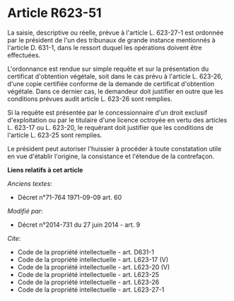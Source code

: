 # Article R623-51

La saisie, descriptive ou réelle, prévue à l'article L. 623-27-1 est ordonnée par le président de l'un des tribunaux de
grande instance mentionnés à l'article D. 631-1, dans le ressort duquel les opérations doivent être effectuées. 

L'ordonnance est rendue sur simple requête et sur la présentation du certificat d'obtention végétale, soit dans le cas prévu
à l'article L. 623-26, d'une copie certifiée conforme de la demande de certificat d'obtention végétale. Dans ce dernier cas,
le demandeur doit justifier en outre que les conditions prévues audit article L. 623-26 sont remplies. 

Si la requête est présentée par le concessionnaire d'un droit exclusif d'exploitation ou par le titulaire d'une licence
octroyée en vertu des articles L. 623-17 ou L. 623-20, le requérant doit justifier que les conditions de l'article L. 623-25
sont remplies. 

Le président peut autoriser l'huissier à procéder à toute constatation utile en vue d'établir l'origine, la consistance et
l'étendue de la contrefaçon.

**Liens relatifs à cet article**

_Anciens textes_:

  - Décret n°71-764 1971-09-09 art. 60

_Modifié par_:

  - Décret n°2014-731 du 27 juin 2014 - art. 9

_Cite_:

  - Code de la propriété intellectuelle - art. D631-1
  - Code de la propriété intellectuelle - art. L623-17 (V)
  - Code de la propriété intellectuelle - art. L623-20 (V)
  - Code de la propriété intellectuelle - art. L623-25
  - Code de la propriété intellectuelle - art. L623-26
  - Code de la propriété intellectuelle - art. L623-27-1
